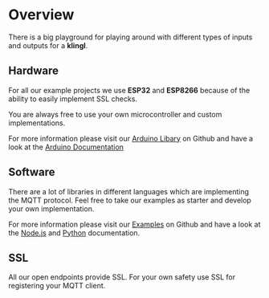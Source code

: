 # Overview

There is a big playground for playing around with different types of inputs and outputs for a **klingl**.

## Hardware

For all our example projects we use **ESP32** and **ESP8266** because of the ability to easily implement SSL checks.

You are always free to use your own microcontroller and custom implementations.

For more information please visit our [Arduino Libary](https://github.com/klinglme/arduino) on Github and have a look at the [Arduino Documentation](/guide/examples/arduino.html)

## Software

There are a lot of libraries in different languages which are implementing the MQTT protocol. Feel free to take our examples as starter and develop your own implementation.

For more information please visit our [Examples](https://github.com/klinglme/) on Github and have a look at the [Node.js](/guide/examples/arduino.html) and [Python](/guide/examples/arduino.html) documentation.

## SSL

All our open endpoints provide SSL. For your own safety use SSL for registering your MQTT client.
